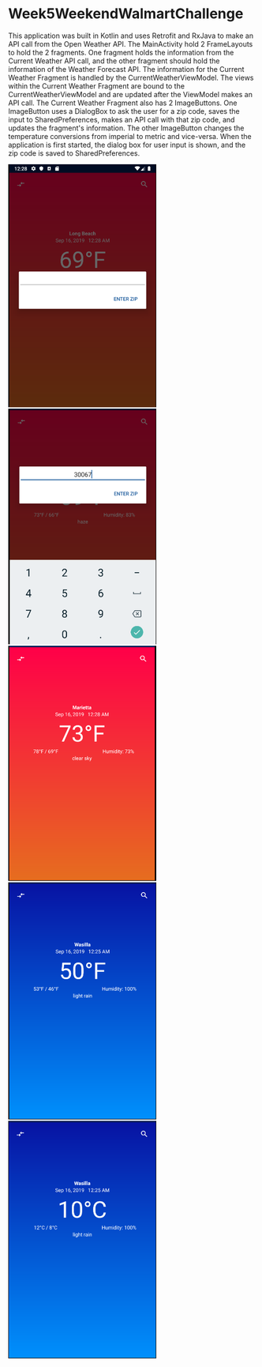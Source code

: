# Week5WeekendWalmartChallenge
This application was built in Kotlin and uses Retrofit and RxJava to make an API call from the Open Weather API. The MainActivity hold 2 FrameLayouts to hold the 2 fragments. One fragment holds the information from the Current Weather API call, and the other fragment should hold the information of the Weather Forecast API. The information for the Current Weather Fragment is handled by the CurrentWeatherViewModel. The views within the Current Weather Fragment are bound to the CurrentWeatherViewModel and are updated after the ViewModel makes an API call. The Current Weather Fragment also has 2 ImageButtons. One ImageButton uses a DialogBox to ask the user for a zip code, saves the input to SharedPreferences, makes an API call with that zip code, and updates the fragment's information. The other ImageButton changes the temperature conversions from imperial to metric and vice-versa. When the application is first started, the dialog box for user input is shown, and the zip code is saved to SharedPreferences.


<img src= "https://github.com/josecatalasan/Week5WeekendWalmartChallenge/blob/master/screenshot1.png?raw=true" width=300> <img src= "https://github.com/josecatalasan/Week5WeekendWalmartChallenge/blob/master/screenshot2.png" width=300>
<img src= "https://github.com/josecatalasan/Week5WeekendWalmartChallenge/blob/master/screenshot3.png" width=300>
<img src= "https://github.com/josecatalasan/Week5WeekendWalmartChallenge/blob/master/screenshot4.png" width=300><img src= "https://github.com/josecatalasan/Week5WeekendWalmartChallenge/blob/master/screenshot5.png" width=300>
